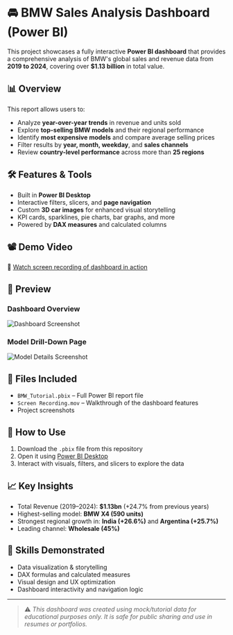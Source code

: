 # 🚘 BMW Sales Analysis Dashboard (Power BI)

This project showcases a fully interactive **Power BI dashboard** that provides a comprehensive analysis of BMW's global sales and revenue data from **2019 to 2024**, covering over **$1.13 billion** in total value.

## 📊 Overview
This report allows users to:
- Analyze **year-over-year trends** in revenue and units sold
- Explore **top-selling BMW models** and their regional performance
- Identify **most expensive models** and compare average selling prices
- Filter results by **year, month, weekday**, and **sales channels**
- Review **country-level performance** across more than **25 regions**

## 🛠️ Features & Tools
- Built in **Power BI Desktop**
- Interactive filters, slicers, and **page navigation**
- Custom **3D car images** for enhanced visual storytelling
- KPI cards, sparklines, pie charts, bar graphs, and more
- Powered by **DAX measures** and calculated columns

## 📽️ Demo Video
🎥 [Watch screen recording of dashboard in action](#)  


## 📸 Preview
### Dashboard Overview
![Dashboard Screenshot](Screenshot%202025-03-27%20at%2012.41.11%20PM.png)

### Model Drill-Down Page
![Model Details Screenshot](Screenshot%202025-03-27%20at%2012.41.18%20PM.png)

## 📂 Files Included
- `BMW_Tutorial.pbix` – Full Power BI report file
- `Screen Recording.mov` – Walkthrough of the dashboard features
- Project screenshots

## 📌 How to Use
1. Download the `.pbix` file from this repository
2. Open it using [Power BI Desktop](https://powerbi.microsoft.com/desktop/)
3. Interact with visuals, filters, and slicers to explore the data

## 📈 Key Insights
- Total Revenue (2019–2024): **$1.13bn** (+24.7% from previous years)
- Highest-selling model: **BMW X4 (590 units)**
- Strongest regional growth in: **India (+26.6%)** and **Argentina (+25.7%)**
- Leading channel: **Wholesale (45%)**

## 🧠 Skills Demonstrated
- Data visualization & storytelling
- DAX formulas and calculated measures
- Visual design and UX optimization
- Dashboard interactivity and navigation logic

---

> ⚠️ *This dashboard was created using mock/tutorial data for educational purposes only. It is safe for public sharing and use in resumes or portfolios.*
